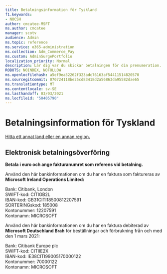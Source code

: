 ```yaml
---
title: Betalningsinformation för Tyskland
f1.keywords:
- NOCSH
author: cmcatee-MSFT
ms.author: cmcatee
manager: scotv
audience: Admin
ms.topic: reference
ms.service: o365-administration
ms.collection: Adm_Commerce_Pay
ms.custom: AdminSurgePortfolio
localization_priority: Normal
description: Lär dig var du skickar betalningen för din prenumeration.
ROBOTS: NOINDEX, NOFOLLOW
ms.openlocfilehash: a5ef9ea32262f323adc76163af54411514820570
ms.sourcegitcommit: 070724118be25cd83418d2a56863da95582dae65
ms.translationtype: MT
ms.contentlocale: sv-SE
ms.lasthandoff: 03/03/2021
ms.locfileid: "50405790"
---
```

# <a name="payment-information-for-germany"></a>Betalningsinformation för Tyskland

[Hitta ett annat land eller en annan region.](../billing-and-payments/pay-for-your-subscription.md)

## <a name="electronic-funds-transfer"></a>Elektronisk betalningsöverföring

**Betala i euro och ange fakturanumret som referens vid betalning.**

Använd den här bankinformationen om du har en faktura som faktureras av **Microsoft Ireland Operations Limited:**

Bank: Citibank, London\
SWIFT-kod: CITIGB2L\
IBAN-kod: GB31CITI18500812207591\
SORTERINGskod: 185008\
Kontonummer: 12207591\
Kontonamn: MICROSOFT

Använd den här bankinformationen om du har en faktura debiterad av **Microsoft Deutschland Brah** för beställningar och förbrukning från och med den 1 mars 2021:

Bank: Citibank Europe plc\
SWIFT-kod: CITIIE2X\
IBAN-kod: IE38CITI99005170000122\
Kontonummer: 70000122\
Kontonamn: MICROSOFT